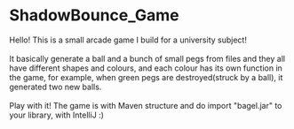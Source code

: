 # ShadowBounce_Game
 Hello! This is a small arcade game I build for a university subject!\
 \
 It basically generate a ball and a bunch of small pegs from files and they all have different shapes and colours, and each colour has its own function in the game, for example, when green pegs are destroyed(struck by a ball), it generated two new balls.
 \
 \
 Play with it! The game is with Maven structure and do import "bagel.jar" to your library, with IntelliJ :)
